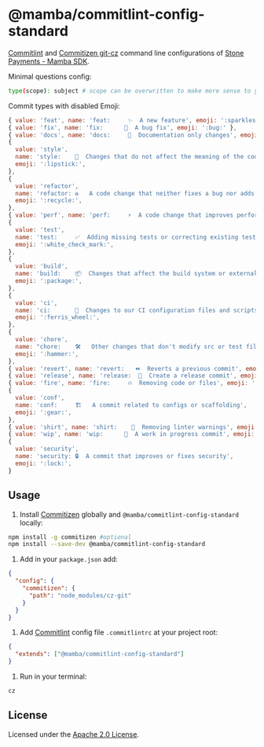 # @mamba/commitlint-config-standard

[Commitlint](https://commitlint.js.org) and [Commitizen git-cz](https://github.com/streamich/git-cz)
command line configurations of [Stone Payments - Mamba SDK](https://mambasdk-docs.stone.com.br).

Minimal questions config:

```bash
type(scope): subject # scope can be overwritten to make more sense to your project, see step 4...
```

Commit types with disabled Emoji:

```js
{ value: 'feat', name: 'feat:     ✨  A new feature', emoji: ':sparkles:' },
{ value: 'fix', name: 'fix:      🐛  A bug fix', emoji: ':bug:' },
{ value: 'docs', name: 'docs:     📝  Documentation only changes', emoji: ':memo:' },
{
  value: 'style',
  name: 'style:    💄  Changes that do not affect the meaning of the code',
  emoji: ':lipstick:',
},
{
  value: 'refactor',
  name: 'refactor: ♻️   A code change that neither fixes a bug nor adds a feature',
  emoji: ':recycle:',
},
{ value: 'perf', name: 'perf:     ⚡️  A code change that improves performance', emoji: ':zap:' },
{
  value: 'test',
  name: 'test:     ✅  Adding missing tests or correcting existing tests',
  emoji: ':white_check_mark:',
},
{
  value: 'build',
  name: 'build:    📦️  Changes that affect the build system or external dependencies',
  emoji: ':package:',
},
{
  value: 'ci',
  name: 'ci:       🎡  Changes to our CI configuration files and scripts',
  emoji: ':ferris_wheel:',
},
{
  value: 'chore',
  name: "chore:    🛠   Other changes that don't modify src or test files",
  emoji: ':hammer:',
},
{ value: 'revert', name: 'revert:   ⏪️  Reverts a previous commit', emoji: ':rewind:' },
{ value: 'release', name: 'release:  🏹  Create a release commit', emoji: ':bow_and_arrow:' },
{ value: 'fire', name: 'fire:     🔥  Removing code or files', emoji: ':fire:' },
{
  value: 'conf',
  name: 'conf:     🏗   A commit related to configs or scaffolding',
  emoji: ':gear:',
},
{ value: 'shirt', name: 'shirt:    👔  Removing linter warnings', emoji: ':shirt:' },
{ value: 'wip', name: 'wip:      🚧  A work in progress commit', emoji: ':construction:' },
{
  value: 'security',
  name: 'security: 🔒  A commit that improves or fixes security',
  emoji: ':lock:',
}
```

## Usage

1. Install [Commitizen](https://github.com/commitizen/cz-cli) globally and
   `@mamba/commitlint-config-standard` locally:

```bash
npm install -g commitizen #optional
npm install --save-dev @mamba/commitlint-config-standard
```

1. Add in your `package.json` add:

```json
{
  "config": {
    "commitizen": {
      "path": "node_modules/cz-git"
    }
  }
}
```

1. Add [Commitlint](https://commitlint.js.org) config file `.commitlintrc` at your project
   root:

```json
{
  "extends": ["@mamba/commitlint-config-standard"]
}
```

1. Run in your terminal:

```bash
cz
```

## License

Licensed under the [Apache 2.0 License](/LICENSE).
